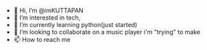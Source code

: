 - 👋 Hi, I’m @imKUTTAPAN
- 👀 I’m interested in tech, 
- 🌱 I’m currently learning python(just started)
- 💞️ I’m looking to collaborate on a music player i'm "trying" to make
- 📫 How to reach me

<!---
imKUTTAPAN/imKUTTAPAN is a ✨ special ✨ repository because its `README.md` (this file) appears on your GitHub profile.
You can click the Preview link to take a look at your changes.
--->
